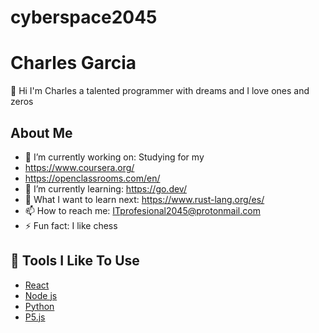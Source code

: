 # cyberspace2045

# Charles Garcia

👋 Hi I'm Charles a talented programmer with dreams and I love ones and zeros

## About Me

- 🔭 I’m currently working on: Studying for my 
- https://www.coursera.org/
- https://openclassrooms.com/en/
- 🌱 I’m currently learning: https://go.dev/
- 🤔 What I want to learn next: https://www.rust-lang.org/es/
- 📫 How to reach me: ITprofesional2045@protonmail.com
- ⚡ Fun fact: I like chess

## 🔧 Tools I Like To Use

- [React](https://reactjs.org/)
- [Node js](https://nodejs.org/en/)
- [Python](https://www.python.org/)
- [P5.js](https://p5js.org/)
